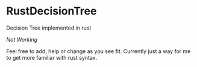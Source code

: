 # RustDecisionTree
Decision Tree implemented in rust

*Not Working*

Feel free to add, help or change as you see fit. Currently just a way for me to get more familiar with rust syntax.
